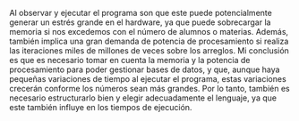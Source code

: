 Al observar y ejecutar el programa son que este puede potencialmente generar un estrés grande en el hardware, ya que puede sobrecargar la memoria si nos excedemos con el número de alumnos o materias. Además, también implica una gran demanda de potencia de procesamiento si realiza las iteraciones miles de millones de veces sobre los arreglos.
Mi conclusión es que es necesario tomar en cuenta la memoria y la potencia de procesamiento para poder gestionar bases de datos, y que, aunque haya pequeñas variaciones de tiempo al ejecutar el programa, estas variaciones crecerán conforme los números sean más grandes. Por lo tanto, también es necesario estructurarlo bien y elegir adecuadamente el lenguaje, ya que este también influye en los tiempos de ejecución.
